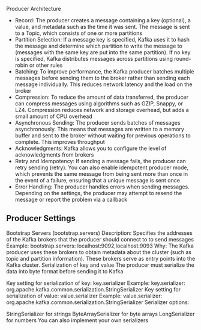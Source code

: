Producer Architecture
- Record: The producer creates a message containing a key (optional), a value, and metadata such as the time it was sent. The message is sent to a Topic, which consists of one or more partitions
- Partition Selection: If a message key is specified, Kafka uses it to hash the message and determine which partition to write the message to (messages with the same key are put into the same partition). If no key is specified, Kafka distributes messages across partitions using round-robin or other rules
- Batching: To improve performance, the Kafka producer batches multiple messages before sending them to the broker rather than sending each message individually. This reduces network latency and the load on the broker
- Compression: To reduce the amount of data transferred, the producer can compress messages using algorithms such as GZIP, Snappy, or LZ4. Compression reduces network and storage overhead, but adds a small amount of CPU overhead
- Asynchronous Sending: The producer sends batches of messages asynchronously. This means that messages are written to a memory buffer and sent to the broker without waiting for previous operations to complete. This improves throughput
- Acknowledgments: Kafka allows you to configure the level of acknowledgments from brokers
- Retry and Idempotency: If sending a message fails, the producer can retry sending (retry). You can also enable idempotent producer mode, which prevents the same message from being sent more than once in the event of a failure, ensuring that a unique message is sent once
- Error Handling: The producer handles errors when sending messages. Depending on the settings, the producer may attempt to resend the message or report the problem via a callback

## Producer Settings
Bootstrap Servers (bootstrap.servers)
Description: Specifies the addresses of the Kafka brokers that the producer should connect to to send messages
Example: bootstrap.servers: localhost:9092,localhost:9093
Why: The Kafka producer uses these brokers to obtain metadata about the cluster (such as topic and partition information). These brokers serve as entry points into the Kafka cluster.
Serialization of key and value
The producer must serialize the data into byte format before sending it to Kafka

Key setting for serialization of key:
key.serializer
Example: key.serializer: org.apache.kafka.common.serialization.StringSerializer
Key setting for serialization of value:
value.serializer
Example: value.serializer: org.apache.kafka.common.serialization.StringSerializer
Serializer options:

StringSerializer for strings
ByteArraySerializer for byte arrays
LongSerializer for numbers
You can also implement your own serializers